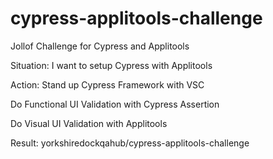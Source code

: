 # cypress-applitools-challenge
Jollof Challenge for Cypress and Applitools

Situation:
  I want to setup Cypress with Applitools

Action:
  Stand up Cypress Framework with VSC
  
  Do Functional UI Validation with Cypress Assertion
  
  Do Visual UI Validation with Applitools

Result:
  yorkshiredockqahub/cypress-applitools-challenge

